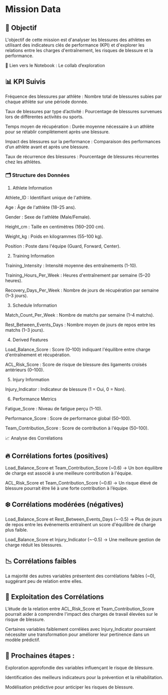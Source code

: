 # Mission Data

## 📌 Objectif

L'objectif de cette mission est d'analyser les blessures des athlètes en utilisant des indicateurs clés de performance (KPI) et d'explorer les relations entre les charges d'entraînement, les risques de blessure et la performance.

📄 Lien vers le Notebook : Le collab d’exploration

## 📊 KPI Suivis

Fréquence des blessures par athlète : Nombre total de blessures subies par chaque athlète sur une période donnée.

Taux de blessures par type d’activité : Pourcentage de blessures survenues lors de différentes activités ou sports.

Temps moyen de récupération : Durée moyenne nécessaire à un athlète pour se rétablir complètement après une blessure.

Impact des blessures sur la performance : Comparaison des performances d’un athlète avant et après une blessure.

Taux de récurrence des blessures : Pourcentage de blessures récurrentes chez les athlètes.

### 🗂️ Structure des Données

1. Athlete Information

Athlete_ID : Identifiant unique de l'athlète.

Age : Âge de l'athlète (18–25 ans).

Gender : Sexe de l'athlète (Male/Female).

Height_cm : Taille en centimètres (160–200 cm).

Weight_kg : Poids en kilogrammes (55–100 kg).

Position : Poste dans l'équipe (Guard, Forward, Center).

2. Training Information

Training_Intensity : Intensité moyenne des entraînements (1-10).

Training_Hours_Per_Week : Heures d'entraînement par semaine (5–20 heures).

Recovery_Days_Per_Week : Nombre de jours de récupération par semaine (1–3 jours).

3. Schedule Information

Match_Count_Per_Week : Nombre de matchs par semaine (1–4 matchs).

Rest_Between_Events_Days : Nombre moyen de jours de repos entre les matchs (1–3 jours).

4. Derived Features

Load_Balance_Score : Score (0–100) indiquant l'équilibre entre charge d'entraînement et récupération.

ACL_Risk_Score : Score de risque de blessure des ligaments croisés antérieurs (0–100).

5. Injury Information

Injury_Indicator : Indicateur de blessure (1 = Oui, 0 = Non).

6. Performance Metrics

Fatigue_Score : Niveau de fatigue perçu (1–10).

Performance_Score : Score de performance global (50–100).

Team_Contribution_Score : Score de contribution à l'équipe (50–100).

📈 Analyse des Corrélations

## 🔥 Corrélations fortes (positives)

Load_Balance_Score et Team_Contribution_Score (~0.6) → Un bon équilibre de charge est associé à une meilleure contribution à l'équipe.

ACL_Risk_Score et Team_Contribution_Score (~0.6) → Un risque élevé de blessure pourrait être lié à une forte contribution à l’équipe.

## ❄️ Corrélations modérées (négatives)

Load_Balance_Score et Rest_Between_Events_Days (~-0.5) → Plus de jours de repos entre les événements entraînent un score d'équilibre de charge plus faible.

Load_Balance_Score et Injury_Indicator (~-0.5) → Une meilleure gestion de charge réduit les blessures.

## 📉 Corrélations faibles

La majorité des autres variables présentent des corrélations faibles (~0), suggérant peu de relation entre elles.

## 🔎 Exploitation des Corrélations

L’étude de la relation entre ACL_Risk_Score et Team_Contribution_Score pourrait aider à comprendre l'impact des charges de travail élevées sur le risque de blessure.

Certaines variables faiblement corrélées avec Injury_Indicator pourraient nécessiter une transformation pour améliorer leur pertinence dans un modèle prédictif.

## 📌 Prochaines étapes :

Exploration approfondie des variables influençant le risque de blessure.

Identification des meilleurs indicateurs pour la prévention et la réhabilitation.

Modélisation prédictive pour anticiper les risques de blessure.

